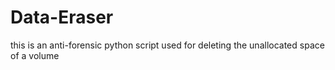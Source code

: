 # Data-Eraser
this is an anti-forensic python script used for deleting the unallocated space of a volume
